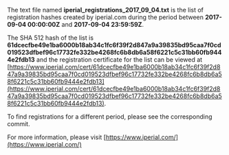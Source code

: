 The text file named **iperial_registrations_2017_09_04.txt** is the list of registration hashes created by iperial.com during the period between **2017-09-04 00:00:00Z** and **2017-09-04 23:59:59Z**.

The SHA 512 hash of the list is **61dcecfbe49e1ba6000b18ab34c1fc6f39f2d847a9a39835bd95caa7f0cd019523dfbef96c17732fe332be4268fc6b8db6a58f6221c5c31bb60fb9444e2fdb13** and the registration certificate for the list can be viewed at [https://www.iperial.com/cert/61dcecfbe49e1ba6000b18ab34c1fc6f39f2d847a9a39835bd95caa7f0cd019523dfbef96c17732fe332be4268fc6b8db6a58f6221c5c31bb60fb9444e2fdb13](https://www.iperial.com/cert/61dcecfbe49e1ba6000b18ab34c1fc6f39f2d847a9a39835bd95caa7f0cd019523dfbef96c17732fe332be4268fc6b8db6a58f6221c5c31bb60fb9444e2fdb13).

To find registrations for a different period, please see the corresponding commit.

For more information, please visit [https://www.iperial.com/](https://www.iperial.com/)
